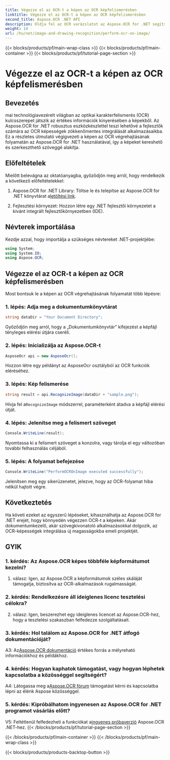 ```yaml
---
title: Végezze el az OCR-t a képen az OCR képfelismerésben
linktitle: Végezze el az OCR-t a képen az OCR képfelismerésben
second_title: Aspose.OCR .NET API
description: Oldja fel az OCR varázslatot az Aspose.OCR for .NET segítségével könnyedén kivonhatja a szöveget a képekből. Fedezze fel az oktatóanyagot a zökkenőmentes integráció érdekében.
weight: 14
url: /hu/net/image-and-drawing-recognition/perform-ocr-on-image/
---
```


{{< blocks/products/pf/main-wrap-class >}}
{{< blocks/products/pf/main-container >}}
{{< blocks/products/pf/tutorial-page-section >}}

# Végezze el az OCR-t a képen az OCR képfelismerésben

## Bevezetés

mai technológiavezérelt világban az optikai karakterfelismerés (OCR) kulcsszerepet játszik az értékes információk kinyerésében a képekből. Az Aspose.OCR for .NET robusztus eszközkészlettel teszi lehetővé a fejlesztők számára az OCR képességek zökkenőmentes integrálását alkalmazásaikba. Ez a részletes útmutató végigvezeti a képen az OCR végrehajtásának folyamatán az Aspose.OCR for .NET használatával, így a képeket kereshető és szerkeszthető szöveggé alakítja.

## Előfeltételek

Mielőtt belevágna az oktatóanyagba, győződjön meg arról, hogy rendelkezik a következő előfeltételekkel:

1.  Aspose.OCR for .NET Library: Töltse le és telepítse az Aspose.OCR for .NET könyvtárat a[letöltési link](https://releases.aspose.com/ocr/net/).

2. Fejlesztési környezet: Hozzon létre egy .NET fejlesztői környezetet a kívánt integrált fejlesztőkörnyezetben (IDE).

## Névterek importálása

Kezdje azzal, hogy importálja a szükséges névtereket .NET-projektjébe:

```csharp
using System;
using System.IO;
using Aspose.OCR;
```

## Végezze el az OCR-t a képen az OCR képfelismerésben

Most bontsuk le a képen az OCR végrehajtásának folyamatát több lépésre:

### 1. lépés: Adja meg a dokumentumkönyvtárat

```csharp
string dataDir = "Your Document Directory";
```

Győződjön meg arról, hogy a „Dokumentumkönyvtár” kifejezést a képfájl tényleges elérési útjára cseréli.

### 2. lépés: Inicializálja az Aspose.OCR-t

```csharp
AsposeOcr api = new AsposeOcr();
```

Hozzon létre egy példányt az AsposeOcr osztályból az OCR funkciók eléréséhez.

### 3. lépés: Kép felismerése

```csharp
string result = api.RecognizeImage(dataDir + "sample.png");
```

 Hívja fel a`RecognizeImage` módszerrel, paraméterként átadva a képfájl elérési útját.

### 4. lépés: Jelenítse meg a felismert szöveget

```csharp
Console.WriteLine(result);
```

Nyomtassa ki a felismert szöveget a konzolra, vagy tárolja el egy változóban további felhasználás céljából.

### 5. lépés: A folyamat befejezése

```csharp
Console.WriteLine("PerformOCROnImage executed successfully");
```

Jelenítsen meg egy sikerüzenetet, jelezve, hogy az OCR-folyamat hiba nélkül hajtott végre.

## Következtetés

Ha követi ezeket az egyszerű lépéseket, kihasználhatja az Aspose.OCR for .NET erejét, hogy könnyedén végezzen OCR-t a képeken. Akár dokumentumkezelő, akár szövegkivonatoló alkalmazásokkal dolgozik, az OCR-képességek integrálása új magasságokba emeli projektjét.

## GYIK

### 1. kérdés: Az Aspose.OCR képes többféle képformátumot kezelni?

1. válasz: Igen, az Aspose.OCR a képformátumok széles skáláját támogatja, biztosítva az OCR-alkalmazások rugalmasságát.

### 2. kérdés: Rendelkezésre áll ideiglenes licenc tesztelési célokra?

2. válasz: Igen, beszerezhet egy ideiglenes licencet az Aspose.OCR-hez, hogy a tesztelési szakaszban felfedezze szolgáltatásait.

### 3. kérdés: Hol találom az Aspose.OCR for .NET átfogó dokumentációját?

 A3: Az[Aspose.OCR dokumentáció](https://reference.aspose.com/ocr/net/) értékes forrás a mélyreható információkhoz és példákhoz.

### 4. kérdés: Hogyan kaphatok támogatást, vagy hogyan léphetek kapcsolatba a közösséggel segítségért?

 A4: Látogassa meg a[Aspose.OCR fórum](https://forum.aspose.com/c/ocr/16) támogatást kérni és kapcsolatba lépni az élénk Aspose közösséggel.

### 5. kérdés: Kipróbálhatom ingyenesen az Aspose.OCR for .NET programot vásárlás előtt?

 V5: Feltétlenül felfedezheti a funkciókat a[ingyenes próbaverzió](https://releases.aspose.com/) Aspose.OCR .NET-hez.
{{< /blocks/products/pf/tutorial-page-section >}}

{{< /blocks/products/pf/main-container >}}
{{< /blocks/products/pf/main-wrap-class >}}

{{< blocks/products/products-backtop-button >}}
